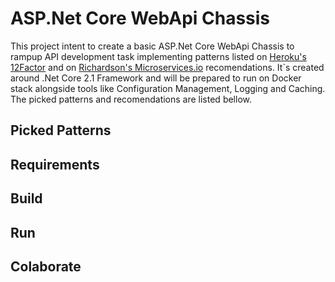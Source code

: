 # ASP.Net Core WebApi Chassis

This project intent to create a basic ASP.Net Core WebApi Chassis to rampup API development task implementing patterns listed on [Heroku's 12Factor](https://12factor.net/) and on [Richardson's Microservices.io](https://microservices.io/patterns/index.html) recomendations.
It`s created around .Net Core 2.1 Framework and will be prepared to run on Docker stack alongside tools like Configuration Management, Logging and Caching.
The picked patterns and recomendations are listed bellow.

## Picked Patterns

## Requirements

## Build

## Run

## Colaborate